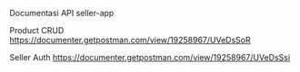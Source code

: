 Documentasi API seller-app

Product CRUD
https://documenter.getpostman.com/view/19258967/UVeDsSoR



Seller Auth
https://documenter.getpostman.com/view/19258967/UVeDsSsi
